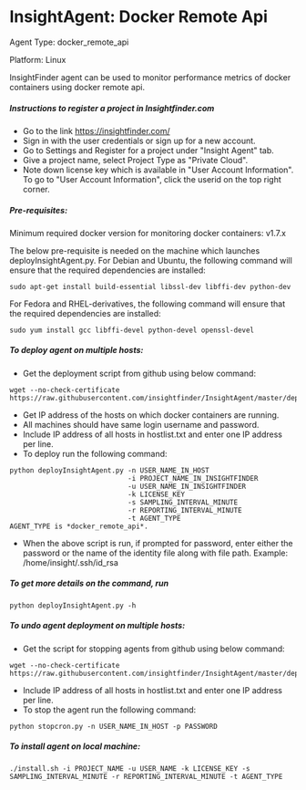 # InsightAgent: Docker Remote Api
Agent Type: docker_remote_api

Platform: Linux

InsightFinder agent can be used to monitor performance metrics of docker containers using docker remote api.

##### Instructions to register a project in Insightfinder.com
- Go to the link https://insightfinder.com/
- Sign in with the user credentials or sign up for a new account.
- Go to Settings and Register for a project under "Insight Agent" tab.
- Give a project name, select Project Type as "Private Cloud".
- Note down license key which is available in "User Account Information". To go to "User Account Information", click the userid on the top right corner.

##### Pre-requisites:
Minimum required docker version for monitoring docker containers: v1.7.x

The below pre-requisite is needed on the machine which launches deployInsightAgent.py.
For Debian and Ubuntu, the following command will ensure that the required dependencies are installed:
```
sudo apt-get install build-essential libssl-dev libffi-dev python-dev
```
For Fedora and RHEL-derivatives, the following command will ensure that the required dependencies are installed:
```
sudo yum install gcc libffi-devel python-devel openssl-devel
```

##### To deploy agent on multiple hosts:

- Get the deployment script from github using below command:
```
wget --no-check-certificate https://raw.githubusercontent.com/insightfinder/InsightAgent/master/deployment/deployInsightAgent.py
```
- Get IP address of the hosts on which docker containers are running.
- All machines should have same login username and password.
- Include IP address of all hosts in hostlist.txt and enter one IP address per line.
- To deploy run the following command:
```
python deployInsightAgent.py -n USER_NAME_IN_HOST
                             -i PROJECT_NAME_IN_INSIGHTFINDER
                             -u USER_NAME_IN_INSIGHTFINDER 
                             -k LICENSE_KEY 
                             -s SAMPLING_INTERVAL_MINUTE 
                             -r REPORTING_INTERVAL_MINUTE 
                             -t AGENT_TYPE
AGENT_TYPE is *docker_remote_api*.
```
- When the above script is run, if prompted for password, enter either the password or the name of the identity file along with file path.
Example: /home/insight/.ssh/id_rsa


##### To get more details on the command, run
```
python deployInsightAgent.py -h
```

##### To undo agent deployment on multiple hosts:
- Get the script for stopping agents from github using below command:
```
wget --no-check-certificate https://raw.githubusercontent.com/insightfinder/InsightAgent/master/deployment/stopcron.py
```

- Include IP address of all hosts in hostlist.txt and enter one IP address per line.
- To stop the agent run the following command:
```
python stopcron.py -n USER_NAME_IN_HOST -p PASSWORD
```

##### To install agent on local machine:
```
./install.sh -i PROJECT_NAME -u USER_NAME -k LICENSE_KEY -s SAMPLING_INTERVAL_MINUTE -r REPORTING_INTERVAL_MINUTE -t AGENT_TYPE
```

